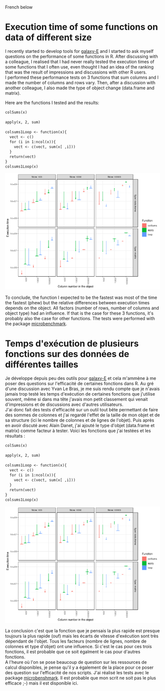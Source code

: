 French below

# Execution time of some functions on data of different size

I recently started to develop tools for [galaxy-E](https://github.com/65MO/Galaxy-E) and I started to ask myself questions on the performance of some functions in R. After discussing with a colleague, I realised that I had never really tested the execution times of some functions that I often use, even thought I had an idea of the ranking that was the result of impressions and discussions with other R users.  
I performed these performance tests on 3 functions that sum columns and I made the number of columns and rows vary. Then, after a discussion with another colleague, I also made the type of object change (data.frame and matrix).  

Here are the functions I tested and the results:  

```
colSums(x)

apply(x, 2, sum)

colsums1Loop <- function(x){
  vect <- c()
  for (i in 1:ncol(x)){
    vect <- c(vect, sum(x[ ,i]))
  }
  return(vect)
}
colsums1Loop(x)

```
![Résultats](runTimes.png)

To conclude, the function I expected to be the fastest was most of the time the fastest (phew) but the relative differences between execution times depends on the object. All factors (number of rows, number of columns and object type) had an influence. If that is the case for these 3 functions, it's probably also the case for other functions.
The tests were performed with the package [microbenchmark](https://cran.r-project.org/web/packages/microbenchmark/index.html).

# Temps d'exécution de plusieurs fonctions sur des données de différentes tailles

Je développe depuis peu des outils pour [galaxy-E](https://github.com/65MO/Galaxy-E) et cela m'ammène à me poser des questions sur l'efficacité de certaines fonctions dans R. Au gré d'une discussion avec Yvan Le Bras, je me suis rendu compte que je n'avais jamais trop testé les temps d'exécution de certaines fonctions que j'utilise souvent, même si dans ma tête j'avais mon petit classement qui venait d'impressions et de discussions avec d'autres utilisateurs.  
J'ai donc fait des tests d'efficacité sur un outil tout bête permettant de faire des sommes de colonnes et j'ai regardé l'effet de la taille de mon objet et de sa structure (ici le nombre de colonnes et de lignes de l'objet). Puis après en avoir discuté avec Alain Danet, j'ai ajouté le type d'objet (data.frame et matrix) comme facteur à tester.
Voici les fonctions que j'ai testées et les résultats :

```
colSums(x)

apply(x, 2, sum)

colsums1Loop <- function(x){
  vect <- c()
  for (i in 1:ncol(x)){
    vect <- c(vect, sum(x[ ,i]))
  }
  return(vect)
}
colsums1Loop(x)

```
![Résultats](runTimes.png)

La conclusion c'est que la fonction que je pensais la plus rapide est presque toujours la plus rapide (ouf) mais les écarts de vitesse d'exécution sont très dépendant de l'objet. Tous les facteurs (nombre de lignes, nombre de colonnes et type d'objet) ont une influence. Si c'est le cas pour ces trois fonctions, il est probable que ce soit égalment le cas pour d'autres fonctions.  
A l'heure où l'on se pose beaucoup de question sur les ressources de calcul disponibles, je pense qu'il y a également de la place pour ce poser des question sur l'efficacité de nos scripts.
J'ai réalisé les tests avec le package [microbenshmark](https://cran.r-project.org/web/packages/microbenchmark/index.html). Il est probable que mon scrit ne soit pas le plus efficace ;-) mais il est disponible ici.
